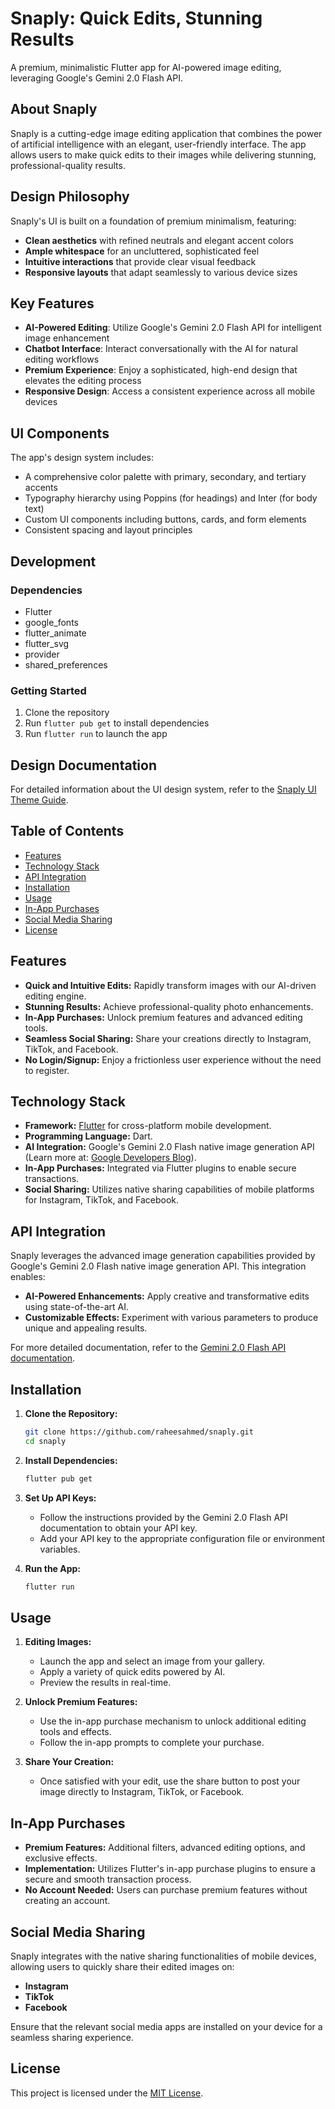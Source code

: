 # Snaply: Quick Edits, Stunning Results

A premium, minimalistic Flutter app for AI-powered image editing, leveraging Google's Gemini 2.0 Flash API.

## About Snaply

Snaply is a cutting-edge image editing application that combines the power of artificial intelligence with an elegant, user-friendly interface. The app allows users to make quick edits to their images while delivering stunning, professional-quality results.

## Design Philosophy

Snaply's UI is built on a foundation of premium minimalism, featuring:

- **Clean aesthetics** with refined neutrals and elegant accent colors
- **Ample whitespace** for an uncluttered, sophisticated feel
- **Intuitive interactions** that provide clear visual feedback
- **Responsive layouts** that adapt seamlessly to various device sizes

## Key Features

- **AI-Powered Editing**: Utilize Google's Gemini 2.0 Flash API for intelligent image enhancement
- **Chatbot Interface**: Interact conversationally with the AI for natural editing workflows
- **Premium Experience**: Enjoy a sophisticated, high-end design that elevates the editing process
- **Responsive Design**: Access a consistent experience across all mobile devices

## UI Components

The app's design system includes:

- A comprehensive color palette with primary, secondary, and tertiary accents
- Typography hierarchy using Poppins (for headings) and Inter (for body text)
- Custom UI components including buttons, cards, and form elements
- Consistent spacing and layout principles

## Development

### Dependencies

- Flutter
- google_fonts
- flutter_animate
- flutter_svg
- provider
- shared_preferences

### Getting Started

1. Clone the repository
2. Run `flutter pub get` to install dependencies
3. Run `flutter run` to launch the app

## Design Documentation

For detailed information about the UI design system, refer to the [Snaply UI Theme Guide](lib/theme/snaply_theme_guide.md).

## Table of Contents

- [Features](#features)
- [Technology Stack](#technology-stack)
- [API Integration](#api-integration)
- [Installation](#installation)
- [Usage](#usage)
- [In-App Purchases](#in-app-purchases)
- [Social Media Sharing](#social-media-sharing)
- [License](#license)

## Features

- **Quick and Intuitive Edits:** Rapidly transform images with our AI-driven editing engine.
- **Stunning Results:** Achieve professional-quality photo enhancements.
- **In-App Purchases:** Unlock premium features and advanced editing tools.
- **Seamless Social Sharing:** Share your creations directly to Instagram, TikTok, and Facebook.
- **No Login/Signup:** Enjoy a frictionless user experience without the need to register.

## Technology Stack

- **Framework:** [Flutter](https://flutter.dev/) for cross-platform mobile development.
- **Programming Language:** Dart.
- **AI Integration:** Google's Gemini 2.0 Flash native image generation API  
  (Learn more at: [Google Developers Blog](https://developers.googleblog.com/en/experiment-with-gemini-20-flash-native-image-generation/)).
- **In-App Purchases:** Integrated via Flutter plugins to enable secure transactions.
- **Social Sharing:** Utilizes native sharing capabilities of mobile platforms for Instagram, TikTok, and Facebook.

## API Integration

Snaply leverages the advanced image generation capabilities provided by Google's Gemini 2.0 Flash native image generation API. This integration enables:

- **AI-Powered Enhancements:** Apply creative and transformative edits using state-of-the-art AI.
- **Customizable Effects:** Experiment with various parameters to produce unique and appealing results.

For more detailed documentation, refer to the [Gemini 2.0 Flash API documentation](https://developers.googleblog.com/en/experiment-with-gemini-20-flash-native-image-generation/).

## Installation

1. **Clone the Repository:**
   ```bash
   git clone https://github.com/raheesahmed/snaply.git
   cd snaply
   ```
2. **Install Dependencies:**
   ```bash
   flutter pub get
   ```
3. **Set Up API Keys:**

   - Follow the instructions provided by the Gemini 2.0 Flash API documentation to obtain your API key.
   - Add your API key to the appropriate configuration file or environment variables.

4. **Run the App:**
   ```bash
   flutter run
   ```

## Usage

1. **Editing Images:**

   - Launch the app and select an image from your gallery.
   - Apply a variety of quick edits powered by AI.
   - Preview the results in real-time.

2. **Unlock Premium Features:**

   - Use the in-app purchase mechanism to unlock additional editing tools and effects.
   - Follow the in-app prompts to complete your purchase.

3. **Share Your Creation:**
   - Once satisfied with your edit, use the share button to post your image directly to Instagram, TikTok, or Facebook.

## In-App Purchases

- **Premium Features:** Additional filters, advanced editing options, and exclusive effects.
- **Implementation:** Utilizes Flutter's in-app purchase plugins to ensure a secure and smooth transaction process.
- **No Account Needed:** Users can purchase premium features without creating an account.

## Social Media Sharing

Snaply integrates with the native sharing functionalities of mobile devices, allowing users to quickly share their edited images on:

- **Instagram**
- **TikTok**
- **Facebook**

Ensure that the relevant social media apps are installed on your device for a seamless sharing experience.

## License

This project is licensed under the [MIT License](LICENSE).
